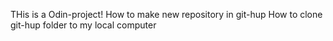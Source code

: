 THis is a Odin-project!
How to make new repository in git-hup
How to clone git-hup folder to my local computer

